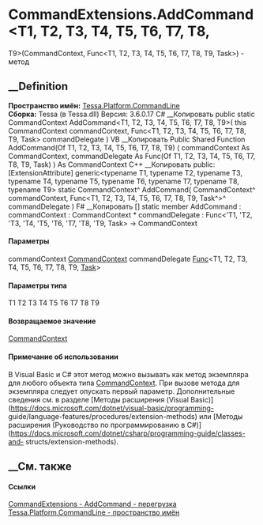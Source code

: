 # CommandExtensions.AddCommand<T1, T2, T3, T4, T5, T6, T7, T8,
T9>(CommandContext, Func<T1, T2, T3, T4, T5, T6, T7, T8, T9, Task>) - метод
##  __Definition
 **Пространство имён:**
[Tessa.Platform.CommandLine](N_Tessa_Platform_CommandLine.htm)  
 **Сборка:** Tessa (в Tessa.dll) Версия: 3.6.0.17
C# __Копировать
     public static CommandContext AddCommand<T1, T2, T3, T4, T5, T6, T7, T8, T9>(
    	this CommandContext commandContext,
    	Func<T1, T2, T3, T4, T5, T6, T7, T8, T9, Task> commandDelegate
    )
VB __Копировать
    <ExtensionAttribute>
    Public Shared Function AddCommand(Of T1, T2, T3, T4, T5, T6, T7, T8, T9) ( 
    	commandContext As CommandContext,
    	commandDelegate As Func(Of T1, T2, T3, T4, T5, T6, T7, T8, T9, Task)
    ) As CommandContext
C++ __Копировать
     public:
    [ExtensionAttribute]
    generic<typename T1, typename T2, typename T3, typename T4, typename T5, typename T6, typename T7, typename T8, typename T9>
    static CommandContext^ AddCommand(
    	CommandContext^ commandContext, 
    	Func<T1, T2, T3, T4, T5, T6, T7, T8, T9, Task^>^ commandDelegate
    )
F# __Копировать
     [<ExtensionAttribute>]
    static member AddCommand : 
            commandContext : CommandContext * 
            commandDelegate : Func<'T1, 'T2, 'T3, 'T4, 'T5, 'T6, 'T7, 'T8, 'T9, Task> -> CommandContext 
#### Параметры
commandContext
[CommandContext](T_Tessa_Platform_CommandLine_CommandContext.htm)
commandDelegate
[Func](https://learn.microsoft.com/dotnet/api/system.func-10)<T1, T2, T3, T4,
T5, T6, T7, T8, T9,
[Task](https://learn.microsoft.com/dotnet/api/system.threading.tasks.task)>
#### Параметры типа
T1
T2
T3
T4
T5
T6
T7
T8
T9
#### Возвращаемое значение
[CommandContext](T_Tessa_Platform_CommandLine_CommandContext.htm)
#### Примечание об использовании
В Visual Basic и C# этот метод можно вызывать как метод экземпляра для любого
объекта типа
[CommandContext](T_Tessa_Platform_CommandLine_CommandContext.htm). При вызове
метода для экземпляра следует опускать первый параметр. Дополнительные
сведения см. в разделе [Методы расширения (Visual
Basic)](https://docs.microsoft.com/dotnet/visual-basic/programming-
guide/language-features/procedures/extension-methods) или [Методы расширения
(Руководство по программированию в
C#)](https://docs.microsoft.com/dotnet/csharp/programming-guide/classes-and-
structs/extension-methods).
##  __См. также
#### Ссылки
[CommandExtensions - ](T_Tessa_Platform_CommandLine_CommandExtensions.htm)
[AddCommand -
перегрузка](Overload_Tessa_Platform_CommandLine_CommandExtensions_AddCommand.htm)
[Tessa.Platform.CommandLine - пространство
имён](N_Tessa_Platform_CommandLine.htm)
